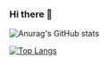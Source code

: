 ### Hi there 👋


![Anurag's GitHub stats](https://github-readme-stats.vercel.app/api?username=R4K028&count_private=true&show_icons=true&theme=dracula)

[![Top Langs](https://github-readme-stats.vercel.app/api/top-langs/?username=R4K028&layout=compact)](https://github.com/R4K028/github-readme-stats)

<!--
**R4K028/R4K028** is a ✨ _special_ ✨ repository because its `README.md` (this file) appears on your GitHub profile.

Here are some ideas to get you started:

- 🔭 I’m currently working on ...
- 🌱 I’m currently learning ...
- 👯 I’m looking to collaborate on ...
- 🤔 I’m looking for help with ...
- 💬 Ask me about ...
- 📫 How to reach me: ...
- 😄 Pronouns: ...
- ⚡ Fun fact: ...
-->
